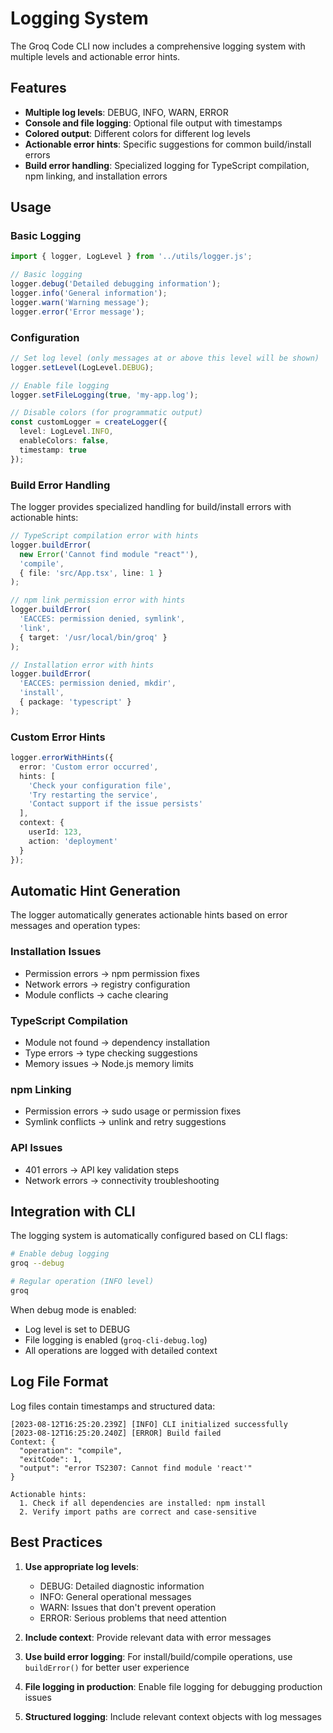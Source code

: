 # Logging System

The Groq Code CLI now includes a comprehensive logging system with multiple levels and actionable error hints.

## Features

- **Multiple log levels**: DEBUG, INFO, WARN, ERROR
- **Console and file logging**: Optional file output with timestamps
- **Colored output**: Different colors for different log levels
- **Actionable error hints**: Specific suggestions for common build/install errors
- **Build error handling**: Specialized logging for TypeScript compilation, npm linking, and installation errors

## Usage

### Basic Logging

```typescript
import { logger, LogLevel } from '../utils/logger.js';

// Basic logging
logger.debug('Detailed debugging information');
logger.info('General information');
logger.warn('Warning message');
logger.error('Error message');
```

### Configuration

```typescript
// Set log level (only messages at or above this level will be shown)
logger.setLevel(LogLevel.DEBUG);

// Enable file logging
logger.setFileLogging(true, 'my-app.log');

// Disable colors (for programmatic output)
const customLogger = createLogger({
  level: LogLevel.INFO,
  enableColors: false,
  timestamp: true
});
```

### Build Error Handling

The logger provides specialized handling for build/install errors with actionable hints:

```typescript
// TypeScript compilation error with hints
logger.buildError(
  new Error('Cannot find module "react"'),
  'compile',
  { file: 'src/App.tsx', line: 1 }
);

// npm link permission error with hints  
logger.buildError(
  'EACCES: permission denied, symlink',
  'link',
  { target: '/usr/local/bin/groq' }
);

// Installation error with hints
logger.buildError(
  'EACCES: permission denied, mkdir',
  'install', 
  { package: 'typescript' }
);
```

### Custom Error Hints

```typescript
logger.errorWithHints({
  error: 'Custom error occurred',
  hints: [
    'Check your configuration file',
    'Try restarting the service',
    'Contact support if the issue persists'
  ],
  context: {
    userId: 123,
    action: 'deployment'
  }
});
```

## Automatic Hint Generation

The logger automatically generates actionable hints based on error messages and operation types:

### Installation Issues
- Permission errors → npm permission fixes
- Network errors → registry configuration
- Module conflicts → cache clearing

### TypeScript Compilation
- Module not found → dependency installation
- Type errors → type checking suggestions
- Memory issues → Node.js memory limits

### npm Linking
- Permission errors → sudo usage or permission fixes
- Symlink conflicts → unlink and retry suggestions

### API Issues
- 401 errors → API key validation steps
- Network errors → connectivity troubleshooting

## Integration with CLI

The logging system is automatically configured based on CLI flags:

```bash
# Enable debug logging
groq --debug

# Regular operation (INFO level)
groq
```

When debug mode is enabled:
- Log level is set to DEBUG
- File logging is enabled (`groq-cli-debug.log`)
- All operations are logged with detailed context

## Log File Format

Log files contain timestamps and structured data:

```
[2023-08-12T16:25:20.239Z] [INFO] CLI initialized successfully
[2023-08-12T16:25:20.240Z] [ERROR] Build failed
Context: {
  "operation": "compile",
  "exitCode": 1,
  "output": "error TS2307: Cannot find module 'react'"
}

Actionable hints:
  1. Check if all dependencies are installed: npm install
  2. Verify import paths are correct and case-sensitive
```

## Best Practices

1. **Use appropriate log levels**:
   - DEBUG: Detailed diagnostic information
   - INFO: General operational messages
   - WARN: Issues that don't prevent operation
   - ERROR: Serious problems that need attention

2. **Include context**: Provide relevant data with error messages

3. **Use build error logging**: For install/build/compile operations, use `buildError()` for better user experience

4. **File logging in production**: Enable file logging for debugging production issues

5. **Structured logging**: Include relevant context objects with log messages
